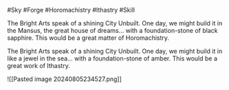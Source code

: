 #Sky #Forge #Horomachistry #Ithastry #Skill 

The Bright Arts speak of a shining City Unbuilt. One day, we might build it in the Mansus, the great house of dreams… with a foundation-stone of black sapphire. This would be a great matter of Horomachistry.

The Bright Arts speak of a shining City Unbuilt. One day, we might build it in like a jewel in the sea… with a foundation-stone of amber.  This would be a great work of Ithastry.

![[Pasted image 20240805234527.png]]